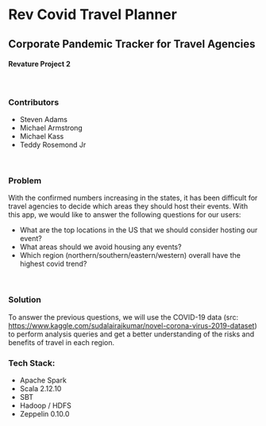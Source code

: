 # Rev Covid Travel Planner
## Corporate Pandemic Tracker for Travel Agencies
#### Revature Project 2
<br/>

### Contributors
- Steven Adams
- Michael Armstrong
- Michael Kass
- Teddy Rosemond Jr
<br/>

### Problem
With the confirmed numbers increasing in the states, it has been difficult for travel agencies to decide which areas they should host their events.
With this app, we would like to answer the following questions for our users:

- What are the top locations in the US that we should consider hosting our event?
- What areas should we avoid housing any events?
- Which region (northern/southern/eastern/western) overall have the highest covid trend?
<br/>

### Solution
To answer the previous questions, we will use the COVID-19 data (src: https://www.kaggle.com/sudalairajkumar/novel-corona-virus-2019-dataset) to perform analysis queries and get a better understanding of the risks and benefits of travel in each region.


### Tech Stack:
- Apache Spark
- Scala 2.12.10
- SBT
- Hadoop / HDFS
- Zeppelin 0.10.0
